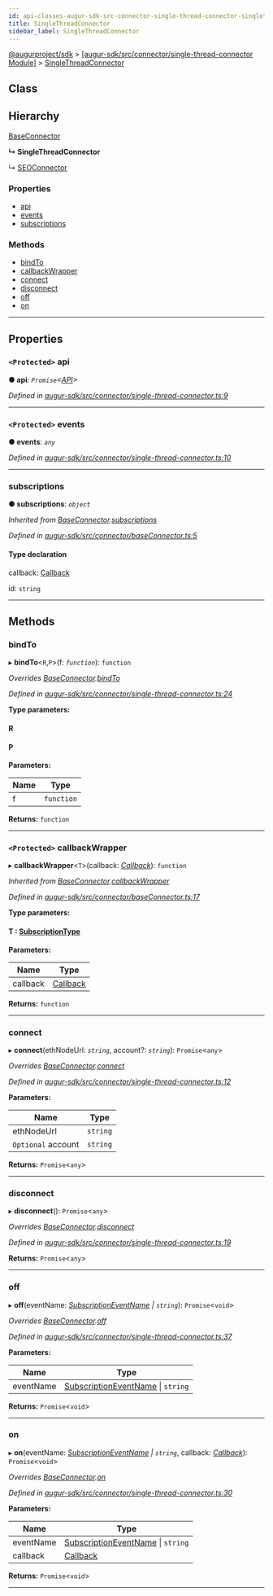 ```yaml
---
id: api-classes-augur-sdk-src-connector-single-thread-connector-singlethreadconnector
title: SingleThreadConnector
sidebar_label: SingleThreadConnector
---
```


[@augurproject/sdk](api-readme.md) > [[augur-sdk/src/connector/single-thread-connector Module]](api-modules-augur-sdk-src-connector-single-thread-connector-module.md) > [SingleThreadConnector](api-classes-augur-sdk-src-connector-single-thread-connector-singlethreadconnector.md)

## Class

## Hierarchy

 [BaseConnector](api-classes-augur-sdk-src-connector-baseconnector-baseconnector.md)

**↳ SingleThreadConnector**

↳  [SEOConnector](api-classes-augur-sdk-src-connector-seo-connector-seoconnector.md)

### Properties

* [api](api-classes-augur-sdk-src-connector-single-thread-connector-singlethreadconnector.md#api)
* [events](api-classes-augur-sdk-src-connector-single-thread-connector-singlethreadconnector.md#events)
* [subscriptions](api-classes-augur-sdk-src-connector-single-thread-connector-singlethreadconnector.md#subscriptions)

### Methods

* [bindTo](api-classes-augur-sdk-src-connector-single-thread-connector-singlethreadconnector.md#bindto)
* [callbackWrapper](api-classes-augur-sdk-src-connector-single-thread-connector-singlethreadconnector.md#callbackwrapper)
* [connect](api-classes-augur-sdk-src-connector-single-thread-connector-singlethreadconnector.md#connect)
* [disconnect](api-classes-augur-sdk-src-connector-single-thread-connector-singlethreadconnector.md#disconnect)
* [off](api-classes-augur-sdk-src-connector-single-thread-connector-singlethreadconnector.md#off)
* [on](api-classes-augur-sdk-src-connector-single-thread-connector-singlethreadconnector.md#on)

---

## Properties

<a id="api"></a>

### `<Protected>` api

**● api**: *`Promise`<[API](api-classes-augur-sdk-src-state-getter-api-api.md)>*

*Defined in [augur-sdk/src/connector/single-thread-connector.ts:9](https://github.com/AugurProject/augur/blob/3727cd4ec9/packages/augur-sdk/src/connector/single-thread-connector.ts#L9)*

___
<a id="events"></a>

### `<Protected>` events

**● events**: *`any`*

*Defined in [augur-sdk/src/connector/single-thread-connector.ts:10](https://github.com/AugurProject/augur/blob/3727cd4ec9/packages/augur-sdk/src/connector/single-thread-connector.ts#L10)*

___
<a id="subscriptions"></a>

###  subscriptions

**● subscriptions**: *`object`*

*Inherited from [BaseConnector](api-classes-augur-sdk-src-connector-baseconnector-baseconnector.md).[subscriptions](api-classes-augur-sdk-src-connector-baseconnector-baseconnector.md#subscriptions)*

*Defined in [augur-sdk/src/connector/baseConnector.ts:5](https://github.com/AugurProject/augur/blob/3727cd4ec9/packages/augur-sdk/src/connector/baseConnector.ts#L5)*

#### Type declaration

[event: `string`]: `object`

 callback: [Callback](api-modules-augur-sdk-src-events-module.md#callback)

 id: `string`

___

## Methods

<a id="bindto"></a>

###  bindTo

▸ **bindTo**<`R`,`P`>(f: *`function`*): `function`

*Overrides [BaseConnector](api-classes-augur-sdk-src-connector-baseconnector-baseconnector.md).[bindTo](api-classes-augur-sdk-src-connector-baseconnector-baseconnector.md#bindto)*

*Defined in [augur-sdk/src/connector/single-thread-connector.ts:24](https://github.com/AugurProject/augur/blob/3727cd4ec9/packages/augur-sdk/src/connector/single-thread-connector.ts#L24)*

**Type parameters:**

#### R 
#### P 
**Parameters:**

| Name | Type |
| ------ | ------ |
| f | `function` |

**Returns:** `function`

___
<a id="callbackwrapper"></a>

### `<Protected>` callbackWrapper

▸ **callbackWrapper**<`T`>(callback: *[Callback](api-modules-augur-sdk-src-events-module.md#callback)*): `function`

*Inherited from [BaseConnector](api-classes-augur-sdk-src-connector-baseconnector-baseconnector.md).[callbackWrapper](api-classes-augur-sdk-src-connector-baseconnector-baseconnector.md#callbackwrapper)*

*Defined in [augur-sdk/src/connector/baseConnector.ts:17](https://github.com/AugurProject/augur/blob/3727cd4ec9/packages/augur-sdk/src/connector/baseConnector.ts#L17)*

**Type parameters:**

#### T :  [SubscriptionType](api-modules-augur-sdk-src-event-handlers-module.md#subscriptiontype)
**Parameters:**

| Name | Type |
| ------ | ------ |
| callback | [Callback](api-modules-augur-sdk-src-events-module.md#callback) |

**Returns:** `function`

___
<a id="connect"></a>

###  connect

▸ **connect**(ethNodeUrl: *`string`*, account?: *`string`*): `Promise`<`any`>

*Overrides [BaseConnector](api-classes-augur-sdk-src-connector-baseconnector-baseconnector.md).[connect](api-classes-augur-sdk-src-connector-baseconnector-baseconnector.md#connect)*

*Defined in [augur-sdk/src/connector/single-thread-connector.ts:12](https://github.com/AugurProject/augur/blob/3727cd4ec9/packages/augur-sdk/src/connector/single-thread-connector.ts#L12)*

**Parameters:**

| Name | Type |
| ------ | ------ |
| ethNodeUrl | `string` |
| `Optional` account | `string` |

**Returns:** `Promise`<`any`>

___
<a id="disconnect"></a>

###  disconnect

▸ **disconnect**(): `Promise`<`any`>

*Overrides [BaseConnector](api-classes-augur-sdk-src-connector-baseconnector-baseconnector.md).[disconnect](api-classes-augur-sdk-src-connector-baseconnector-baseconnector.md#disconnect)*

*Defined in [augur-sdk/src/connector/single-thread-connector.ts:19](https://github.com/AugurProject/augur/blob/3727cd4ec9/packages/augur-sdk/src/connector/single-thread-connector.ts#L19)*

**Returns:** `Promise`<`any`>

___
<a id="off"></a>

###  off

▸ **off**(eventName: *[SubscriptionEventName](api-enums-augur-sdk-src-constants-subscriptioneventname.md) \| `string`*): `Promise`<`void`>

*Overrides [BaseConnector](api-classes-augur-sdk-src-connector-baseconnector-baseconnector.md).[off](api-classes-augur-sdk-src-connector-baseconnector-baseconnector.md#off)*

*Defined in [augur-sdk/src/connector/single-thread-connector.ts:37](https://github.com/AugurProject/augur/blob/3727cd4ec9/packages/augur-sdk/src/connector/single-thread-connector.ts#L37)*

**Parameters:**

| Name | Type |
| ------ | ------ |
| eventName | [SubscriptionEventName](api-enums-augur-sdk-src-constants-subscriptioneventname.md) \| `string` |

**Returns:** `Promise`<`void`>

___
<a id="on"></a>

###  on

▸ **on**(eventName: *[SubscriptionEventName](api-enums-augur-sdk-src-constants-subscriptioneventname.md) \| `string`*, callback: *[Callback](api-modules-augur-sdk-src-events-module.md#callback)*): `Promise`<`void`>

*Overrides [BaseConnector](api-classes-augur-sdk-src-connector-baseconnector-baseconnector.md).[on](api-classes-augur-sdk-src-connector-baseconnector-baseconnector.md#on)*

*Defined in [augur-sdk/src/connector/single-thread-connector.ts:30](https://github.com/AugurProject/augur/blob/3727cd4ec9/packages/augur-sdk/src/connector/single-thread-connector.ts#L30)*

**Parameters:**

| Name | Type |
| ------ | ------ |
| eventName | [SubscriptionEventName](api-enums-augur-sdk-src-constants-subscriptioneventname.md) \| `string` |
| callback | [Callback](api-modules-augur-sdk-src-events-module.md#callback) |

**Returns:** `Promise`<`void`>

___

